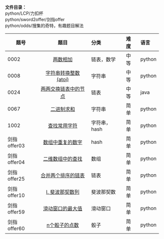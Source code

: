 
**文件目录：**   
python/LCP/力扣杯  
python/sword2offer/剑指offer  
python/odds/搜集的奇特，有趣题目解法

| 题号          |   题目                                                           | 分类  |难度|语言|
| ------------- |:-------------:  | :----- | :-----|:----|
|0002           |[两数相加](articles/链表/两数相加.md)                               |链表，数学|中等|python|
|0008           |[字符串转换整数 (atoi)](articles/字符串/字符串转换整数(atoi).md)     |字符串|中等|python|
| 0024          |[两两交换链表中的节点](articles/链表/两两交换链表中的节点.md)        | 链表 |中等|java|
| 0067          |[二进制求和](articles/字符串/二进制求和.md)                          |字符串|简单|python|
|1002           |[查找常用字符](articles/字符串/查找常用字符.md)                      |字符串，hash|简单|python|
|剑指offer03    |[数组中重复的数字](articles/hash/数组中重复的数字.md)                |hash|简单|python|
|剑指offer04    |[二维数组中的查找](articles/array/二维数组中的查找.md)               |数组|简单|python|
|剑指offer25    |[合并两个排序的链表](articles/链表/合并两个排序的链表.md)             |链表|简单|python|
|剑指offer10    |[I. 斐波那契数列](articles/斐波那契数/斐波那契数列.md)               |斐波那契数|简单|python|
|剑指offer59    |[滑动窗口的最大值](articles/滑动窗口/滑动窗口的最大值.md)             |滑动窗口|简单|python|
|剑指offer60    |[n个骰子的点数](articles/骰子/n个骰子的点数.md)                      |骰子|简单|python|






